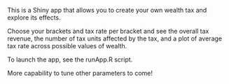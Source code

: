 This is a Shiny app that allows you to create your own wealth tax and explore its effects.

Choose your brackets and tax rate per bracket and see the overall tax revenue, the number of tax units affected by the tax, and a plot of average tax rate across possible values of wealth.

To launch the app, see the runApp.R script.

More capability to tune other parameters to come!

